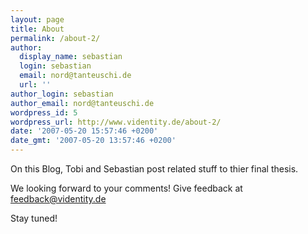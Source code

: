 ```yaml
---
layout: page
title: About
permalink: /about-2/
author:
  display_name: sebastian
  login: sebastian
  email: nord@tanteuschi.de
  url: ''
author_login: sebastian
author_email: nord@tanteuschi.de
wordpress_id: 5
wordpress_url: http://www.videntity.de/about-2/
date: '2007-05-20 15:57:46 +0200'
date_gmt: '2007-05-20 13:57:46 +0200'
---
```


On this Blog, Tobi and Sebastian post related stuff to thier final thesis.

We looking forward to your comments! Give feedback at feedback@videntity.de

Stay tuned!
